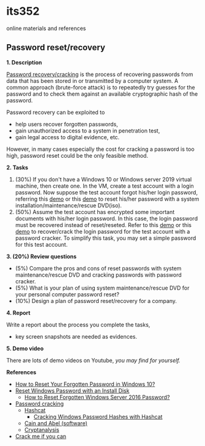# its352
online materials and references

## Password reset/recovery
**1. Description**

[Password recovery/cracking](https://en.wikipedia.org/wiki/Password_cracking) is the process of recovering passwords from data that has been stored in or transmitted by a computer system. A common approach (brute-force attack) is to repeatedly try guesses for the password and to check them against an available cryptographic hash of the password.

Password recovery can be exploited to 
* help users recover forgotten passwords, 
* gain unauthorized access to a system in penetration test,
* gain legal access to digital evidence, etc.

However, in many cases especially the cost for cracking a password is too high, password reset could be the only feasible method.

**2. Tasks**
1. (30%) If you don't have a Windows 10 or Windows server 2019 virtual machine, then create one. In the VM, create a test account with a login password. Now suppose the test account forgot his/her login password, referring this [demo](https://www.howtogeek.com/222262/how-to-reset-your-forgotten-password-in-windows-10/) or this [demo](https://www.howtogeek.com/howto/14369/change-or-reset-windows-password-from-a-ubuntu-live-cd/) to reset his/her password with a system installation/maintenance/rescue DVD(iso).
2. (50%) Assume the test account has encrypted some important documents with his/her login password. In this case, the login password must be recovered instead of reset/reseted. Refer to this [demo](https://samsclass.info/123/proj14/123p12winhash.htm) or this [demo](https://www.howtogeek.com/howto/29694/how-to-crack-your-forgotten-windows-password/) to recover/crack the login password for the test account with a password cracker. To simplify this task, you may set a simple password for this test account.

**3. (20%) Review questions**
* (5%) Compare the pros and cons of  reset passwords with system maintenance/rescue DVD and cracking passwords with password cracker.
* (5%) What is your plan of using system maintenance/rescue DVD for your personal computer password reset?
* (10%) Design a plan of password reset/recovery for a company.

**4. Report**

Write a report about the process you complete the tasks, 
* key screen snapshots are needed as evidences.

**5. Demo video**

There are lots of demo videos on Youtube, *you may find for yourself.*


**References**
* [How to Reset Your Forgotten Password in Windows 10?](https://www.howtogeek.com/222262/how-to-reset-your-forgotten-password-in-windows-10/)
* [Reset Windows Password with an Install Disk](https://samsclass.info/123/proj14/123p10winpass.htm)
  * [How to Reset Forgotten Windows Server 2016 Password?](https://www.tactig.com/reset-forgotten-windows-server-password/)
* [Password cracking](https://en.wikipedia.org/wiki/Password_cracking)
  * [Hashcat](https://en.wikipedia.org/wiki/Hashcat)
    * [Cracking Windows Password Hashes with Hashcat](https://samsclass.info/123/proj14/123p12winhash.htm)
  * [Cain and Abel (software)](https://en.wikipedia.org/wiki/Cain_and_Abel_(software))
  * [Cryptanalysis](https://en.wikipedia.org/wiki/Cryptanalysis)
* [Crack me if you can](http://contest-2010.korelogic.com/)
